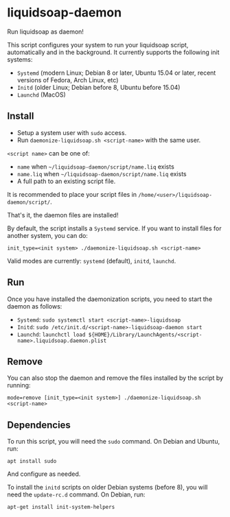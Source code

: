 # liquidsoap-daemon

Run liquidsoap as daemon!

This script configures your system to run your liquidsoap script, automatically and in the background. It currently supports the following init systems:
* `Systemd` (modern Linux; Debian 8 or later, Ubuntu 15.04 or later, recent versions of Fedora, Arch Linux, etc)
* `Initd` (older Linux; Debian before 8, Ubuntu before 15.04)
* `Launchd` (MacOS)

## Install

* Setup a system user with `sudo` access.
* Run `daemonize-liquidsoap.sh <script-name>` with the same user.

`<script name>` can be one of:
* `name` when `~/liquidsoap-daemon/script/name.liq` exists
* `name.liq` when `~/liquidsoap-daemon/script/name.liq` exists
* A full path to an existing script file.

It is recommended to place your script files in `/home/<user>/liquidsoap-daemon/script/`.

That's it, the daemon files are installed!

By default, the script installs a `Systemd` service. If you want to install files for another system, you can do:
```
init_type=<init system> ./daemonize-liquidsoap.sh <script-name>
```
Valid modes are currently: `systemd` (default), `initd`, `launchd`.

## Run

Once you have installed the daemonization scripts, you need to start the daemon as follows:

* `Systemd`: `sudo systemctl start <script-name>-liquidsoap`
* `Initd`: `sudo /etc/init.d/<script-name>-liquidsoap-daemon start`
* `Launchd`: `launchctl load ${HOME}/Library/LaunchAgents/<script-name>.liquidsoap.daemon.plist`

## Remove

You can also stop the daemon and remove the files installed by the script by running:
```
mode=remove [init_type=<init system>] ./daemonize-liquidsoap.sh <script-name>
```

## Dependencies

To run this script, you will need the `sudo` command. On Debian and Ubuntu, run:
```
apt install sudo
```
And configure as needed.

To install the `initd` scripts on older Debian systems (before 8), you will need the `update-rc.d` command. On Debian, run:
```
apt-get install init-system-helpers
```
